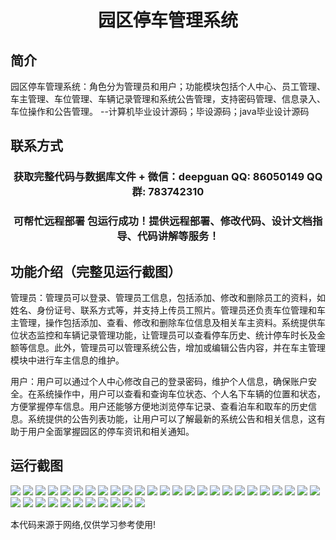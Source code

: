<p><h1 align="center">园区停车管理系统</h1></p>

## 简介
园区停车管理系统：角色分为管理员和用户；功能模块包括个人中心、员工管理、车主管理、车位管理、车辆记录管理和系统公告管理，支持密码管理、信息录入、车位操作和公告管理。    --计算机毕业设计源码；毕设源码；java毕业设计源码


## 联系方式
<p><h3 align="center">获取完整代码与数据库文件 + 微信：deepguan QQ: 86050149 QQ群: 783742310</h3></p>
<p><h3 align="center">可帮忙远程部署 包运行成功！提供远程部署、修改代码、设计文档指导、代码讲解等服务！</h3></p>

## 功能介绍（完整见运行截图）
管理员：管理员可以登录、管理员工信息，包括添加、修改和删除员工的资料，如姓名、身份证号、联系方式等，并支持上传员工照片。管理员还负责车位管理和车主管理，操作包括添加、查看、修改和删除车位信息及相关车主资料。系统提供车位状态监控和车辆记录管理功能，让管理员可以查看停车历史、统计停车时长及金额等信息。此外，管理员可以管理系统公告，增加或编辑公告内容，并在车主管理模块中进行车主信息的维护。

用户：用户可以通过个人中心修改自己的登录密码，维护个人信息，确保账户安全。在系统操作中，用户可以查看和查询车位状态、个人名下车辆的位置和状态，方便掌握停车信息。用户还能够方便地浏览停车记录、查看泊车和取车的历史信息。系统提供的公告列表功能，让用户可以了解最新的系统公告和相关信息，这有助于用户全面掌握园区的停车资讯和相关通知。


## 运行截图
![](https://bs-1329754181.cos.ap-shanghai.myqcloud.com/ssm/YuanquParkingManagementSystem/img/001.jpg)
![](https://bs-1329754181.cos.ap-shanghai.myqcloud.com/ssm/YuanquParkingManagementSystem/img/002.jpg)
![](https://bs-1329754181.cos.ap-shanghai.myqcloud.com/ssm/YuanquParkingManagementSystem/img/003.jpg)
![](https://bs-1329754181.cos.ap-shanghai.myqcloud.com/ssm/YuanquParkingManagementSystem/img/004.jpg)
![](https://bs-1329754181.cos.ap-shanghai.myqcloud.com/ssm/YuanquParkingManagementSystem/img/005.jpg)
![](https://bs-1329754181.cos.ap-shanghai.myqcloud.com/ssm/YuanquParkingManagementSystem/img/006.jpg)
![](https://bs-1329754181.cos.ap-shanghai.myqcloud.com/ssm/YuanquParkingManagementSystem/img/007.jpg)
![](https://bs-1329754181.cos.ap-shanghai.myqcloud.com/ssm/YuanquParkingManagementSystem/img/008.jpg)
![](https://bs-1329754181.cos.ap-shanghai.myqcloud.com/ssm/YuanquParkingManagementSystem/img/009.jpg)
![](https://bs-1329754181.cos.ap-shanghai.myqcloud.com/ssm/YuanquParkingManagementSystem/img/010.jpg)
![](https://bs-1329754181.cos.ap-shanghai.myqcloud.com/ssm/YuanquParkingManagementSystem/img/011.jpg)
![](https://bs-1329754181.cos.ap-shanghai.myqcloud.com/ssm/YuanquParkingManagementSystem/img/012.jpg)
![](https://bs-1329754181.cos.ap-shanghai.myqcloud.com/ssm/YuanquParkingManagementSystem/img/013.jpg)
![](https://bs-1329754181.cos.ap-shanghai.myqcloud.com/ssm/YuanquParkingManagementSystem/img/014.jpg)
![](https://bs-1329754181.cos.ap-shanghai.myqcloud.com/ssm/YuanquParkingManagementSystem/img/015.jpg)
![](https://bs-1329754181.cos.ap-shanghai.myqcloud.com/ssm/YuanquParkingManagementSystem/img/016.jpg)
![](https://bs-1329754181.cos.ap-shanghai.myqcloud.com/ssm/YuanquParkingManagementSystem/img/017.jpg)
![](https://bs-1329754181.cos.ap-shanghai.myqcloud.com/ssm/YuanquParkingManagementSystem/img/018.jpg)
![](https://bs-1329754181.cos.ap-shanghai.myqcloud.com/ssm/YuanquParkingManagementSystem/img/019.jpg)
![](https://bs-1329754181.cos.ap-shanghai.myqcloud.com/ssm/YuanquParkingManagementSystem/img/020.jpg)
![](https://bs-1329754181.cos.ap-shanghai.myqcloud.com/ssm/YuanquParkingManagementSystem/img/021.jpg)
![](https://bs-1329754181.cos.ap-shanghai.myqcloud.com/ssm/YuanquParkingManagementSystem/img/022.jpg)
![](https://bs-1329754181.cos.ap-shanghai.myqcloud.com/ssm/YuanquParkingManagementSystem/img/023.jpg)
![](https://bs-1329754181.cos.ap-shanghai.myqcloud.com/ssm/YuanquParkingManagementSystem/img/024.jpg)
![](https://bs-1329754181.cos.ap-shanghai.myqcloud.com/ssm/YuanquParkingManagementSystem/img/025.jpg)
![](https://bs-1329754181.cos.ap-shanghai.myqcloud.com/ssm/YuanquParkingManagementSystem/img/026.jpg)
![](https://bs-1329754181.cos.ap-shanghai.myqcloud.com/ssm/YuanquParkingManagementSystem/img/027.jpg)
![](https://bs-1329754181.cos.ap-shanghai.myqcloud.com/ssm/YuanquParkingManagementSystem/img/028.jpg)
![](https://bs-1329754181.cos.ap-shanghai.myqcloud.com/ssm/YuanquParkingManagementSystem/img/029.jpg)
![](https://bs-1329754181.cos.ap-shanghai.myqcloud.com/ssm/YuanquParkingManagementSystem/img/030.jpg)
![](https://bs-1329754181.cos.ap-shanghai.myqcloud.com/ssm/YuanquParkingManagementSystem/img/031.jpg)
![](https://bs-1329754181.cos.ap-shanghai.myqcloud.com/ssm/YuanquParkingManagementSystem/img/032.jpg)
![](https://bs-1329754181.cos.ap-shanghai.myqcloud.com/ssm/YuanquParkingManagementSystem/img/033.jpg)
![](https://bs-1329754181.cos.ap-shanghai.myqcloud.com/ssm/YuanquParkingManagementSystem/img/034.jpg)
![](https://bs-1329754181.cos.ap-shanghai.myqcloud.com/ssm/YuanquParkingManagementSystem/img/035.jpg)
![](https://bs-1329754181.cos.ap-shanghai.myqcloud.com/ssm/YuanquParkingManagementSystem/img/036.jpg)

<p>本代码来源于网络,仅供学习参考使用!</p>
